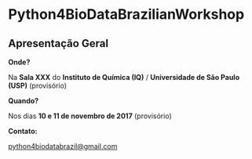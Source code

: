 # Python4BioDataBrazilianWorkshop

## Apresentação Geral


**Onde?**

Na **Sala XXX** do **Instituto de Química (IQ)** / **Universidade de São Paulo (USP)** (provisório)

**Quando?**

Nos dias **10 e 11 de novembro de 2017** (provisório)

**Contato:**

python4biodatabrazil@gmail.com
